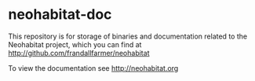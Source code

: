 # neohabitat-doc

This repository is for storage of binaries and documentation related to the Neohabitat project, which you can find at
http://github.com/frandallfarmer/neohabitat

To view the documentation see http://neohabitat.org
